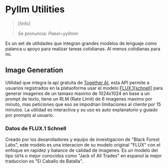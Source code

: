 # Pyllm Utilities

> [!info]
>
> Se pronuncia:
> _Paeei~yyllmm_
>

Es un set de utilidades que integran grandes modelos de lenguaje como palanca u apoyo para 
realizar tareas cotidianas. Al menos cotidianas para mi.

## Image Generation

Utilidad que integra la api gratuita de [Together AI](https://together.ai),
esta API permite a usuarios registrados en la plataoforma usar el modelo
[FLUX.1\[schnell\]](https://www.together.ai/models/flux-1-schnell) para generar
imagenes de un tamaxo maximo de 1024x1024 en base a un prompt de texto, tiene 
un RLM (Rate Limit) de 6 imagenes maximo por minuto, mas peticiones que eso 
se impodrian limitaciones al cliente por 15 minutos. La utilidad es interactiva
y su uso es auto explanatorio y guiado por prompts al usuario.

### Datos de FLUX.1 Schnell

Creado por los desarolladores y equipo de investigacion de "Black Forest Labs",
este modelo es una interacion de su modelo original "FLUX" con el enfoque 
en rapidez y balance de calidad de imagenes. Es un modelo del tipo `SOTA` o 
mejor conocidos como "Jack of All Trades" en espanol la mejor traduccion es
"El Caballo de Batalla".